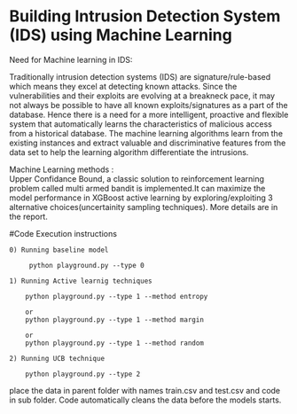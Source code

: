 # Building Intrusion Detection System (IDS) using Machine Learning


Need for Machine learning in IDS: 

Traditionally intrusion detection systems (IDS) are signature/rule-based which means they excel at detecting known attacks. Since the vulnerabilities and their exploits are evolving at a breakneck pace, it may not always be possible to have all known exploits/signatures as a part of the database. Hence there is a need for a more intelligent, proactive and flexible system that automatically learns the characteristics of malicious access from a historical database. The machine learning algorithms learn from the existing instances and extract valuable and discriminative features from the data set to help the learning algorithm differentiate the intrusions.

Machine Learning methods :  
Upper Confidance Bound, a classic solution to reinforcement learning problem called multi armed bandit is implemented.It can maximize the model performance in XGBoost active learning by exploring/exploiting 3 alternative choices(uncertainity sampling techniques). More details are in the report.


#Code Execution instructions

    0) Running baseline model

         python playground.py --type 0

    1) Running Active learnig techniques

        python playground.py --type 1 --method entropy

        or 
        python playground.py --type 1 --method margin

        or 
        python playground.py --type 1 --method random

    2) Running UCB technique
        
        python playground.py --type 2



place the data in parent folder with names train.csv and test.csv and code in sub folder. Code automatically cleans the data before the models starts.
